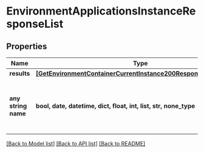 # EnvironmentApplicationsInstanceResponseList


## Properties
Name | Type | Description | Notes
------------ | ------------- | ------------- | -------------
**results** | [**[GetEnvironmentContainerCurrentInstance200ResponseResultsInner]**](GetEnvironmentContainerCurrentInstance200ResponseResultsInner.md) |  | [optional] 
**any string name** | **bool, date, datetime, dict, float, int, list, str, none_type** | any string name can be used but the value must be the correct type | [optional]

[[Back to Model list]](../README.md#documentation-for-models) [[Back to API list]](../README.md#documentation-for-api-endpoints) [[Back to README]](../README.md)



